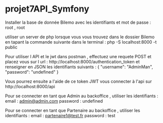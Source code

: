 # projet7API_Symfony

Installer la base de donnée Bilemo
avec les identifiants et mot de passe : root , root 


utiliser un server de php lorsque vous vous trouvez dans le dossier Bilemo 
en tapant la commande suivante dans le terminal : php -S localhost:8000 -t public

Pour utiliser l API et le jwt dans postman , effectuez une requete POST et placez vous sur l url :
http://localhost:8000/authentication_token et renseigner en JSON les identifiants suivants :
{
  "username": "AdminMan",
  "password": "undefined"
}

Vous pourrez ensuite a l'aide de ce token JWT vous connecter à l'api sur http://localhost:8000/api


Pour se connecter en tant que Admin au backoffice , utiliser les identifiants :
email : admin@admin.com
password : undefined

Pour se connecter en tant que Partenaire au backoffice , utiliser les identifiants :
email : partenaire1@test.fr
password : test
